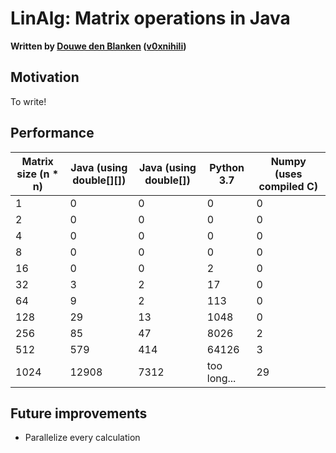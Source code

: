 # LinAlg: Matrix operations in Java

**Written by [Douwe den Blanken](https://nl.linkedin.com/in/douwedenblanken) ([v0xnihili](https://github.com/V0XNIHILI/))**

## Motivation

To write!

## Performance

| Matrix size (n * n) | Java (using double[][]) | Java (using double[]) | Python 3.7  | Numpy (uses compiled C) |
|---------------------|-------------------------|-----------------------|-------------|-------------------------|
| 1                   | 0                       | 0                     | 0           | 0                       |
| 2                   | 0                       | 0                     | 0           | 0                       |
| 4                   | 0                       | 0                     | 0           | 0                       |
| 8                   | 0                       | 0                     | 0           | 0                       |
| 16                  | 0                       | 0                     | 2           | 0                       |
| 32                  | 3                       | 2                     | 17          | 0                       |
| 64                  | 9                       | 2                     | 113         | 0                       |
| 128                 | 29                      | 13                    | 1048        | 0                       |
| 256                 | 85                      | 47                    | 8026        | 2                       |
| 512                 | 579                     | 414                   | 64126       | 3                       |
| 1024                | 12908                   | 7312                  | too long... | 29                      |

## Future improvements

- Parallelize every calculation